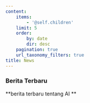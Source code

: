 ```yaml
---
content:
    items:
        - '@self.children'
    limit: 5
    order:
        by: date
        dir: desc
    pagination: true
    url_taxonomy_filters: true
title: News
---
```


### Berita Terbaru

**berita terbaru tentang AI **

